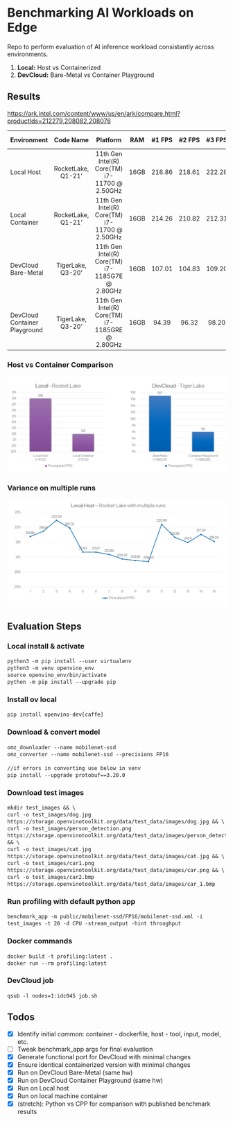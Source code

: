 # Benchmarking AI Workloads on Edge
Repo to perform evaluation of AI inference workload consistantly across environments.

1. **Local:** Host vs Containerized
2. **DevCloud:** Bare-Metal vs Container Playground

## Results
https://ark.intel.com/content/www/us/en/ark/compare.html?productIds=212279,208082,208076


| Environment | Code Name | Platform | RAM | #1 FPS | #2 FPS | #3 FPS | Median FPS
| :---- | :---: | :---: | :---: | :---: | :---: | :---: | :---: |
| Local Host | RocketLake, Q1-21' | 11th Gen Intel(R) Core(TM) i7-11700 @ 2.50GHz | 16GB | 216.86 | 218.61 | 222.28 | 218 |
| Local Container | RocketLake, Q1-21' | 11th Gen Intel(R) Core(TM) i7-11700 @ 2.50GHz | 16GB | 214.26 | 210.82 | 212.31 | 212 |
| DevCloud Bare-Metal | TigerLake, Q3-20' | 11th Gen Intel(R) Core(TM) i7-1185G7E @ 2.80GHz | 16GB | 107.01 | 104.83 | 109.20 | 107 |
| DevCloud Container Playground | TigerLake, Q3-20' | 11th Gen Intel(R) Core(TM) i7-1185GRE @ 2.80GHz | 16GB | 94.39 | 96.32 | 98.20 | 96 |

### Host vs Container Comparison

<p align="center">
  <img width="720" src="graph.PNG">
</p>

### Variance on multiple runs

<p align="center">
  <img width="720" src="graphmultirun.PNG">
</p>

## Evaluation Steps

### Local install & activate
```
python3 -m pip install --user virtualenv 
python3 -m venv openvino_env
source openvino_env/bin/activate
python -m pip install --upgrade pip
```

### Install ov local
```
pip install openvino-dev[caffe]
```

### Download & convert model
```
omz_downloader --name mobilenet-ssd
omz_converter --name mobilenet-ssd --precisions FP16

//if errors in converting use below in venv
pip install --upgrade protobuf==3.20.0
```

### Download test images
```
mkdir test_images && \
curl -o test_images/dog.jpg https://storage.openvinotoolkit.org/data/test_data/images/dog.jpg && \
curl -o test_images/person_detection.png https://storage.openvinotoolkit.org/data/test_data/images/person_detection.png && \
curl -o test_images/cat.jpg https://storage.openvinotoolkit.org/data/test_data/images/cat.jpg && \
curl -o test_images/car1.png https://storage.openvinotoolkit.org/data/test_data/images/car.png && \
curl -o test_images/car2.bmp https://storage.openvinotoolkit.org/data/test_data/images/car_1.bmp
```

### Run profiling with default python app
```
benchmark_app -m public/mobilenet-ssd/FP16/mobilenet-ssd.xml -i test_images -t 20 -d CPU -stream_output -hint throughput
```

### Docker commands
```
docker build -t profiling:latest .
docker run --rm profiling:latest
```

### DevCloud job
```
qsub -l nodes=1:idc045 job.sh
```

## Todos
- [x] Identify initial common: container - dockerfile, host - tool, input, model, etc.
- [ ] Tweak benchmark_app args for final evaluation
- [x] Generate functional port for DevCloud with minimal changes
- [x] Ensure identical containerized version with minimal changes
- [x] Run on DevCloud Bare-Metal (same hw)
- [x] Run on DevCloud Container Playground (same hw)
- [x] Run on Local host
- [x] Run on local machine container
- [x] (stretch): Python vs CPP for comparison with published benchmark results